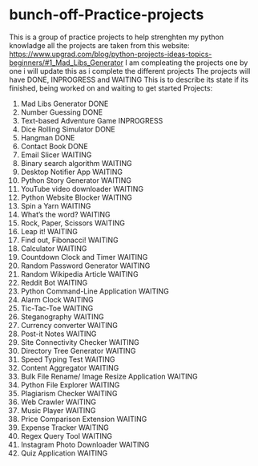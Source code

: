 # bunch-off-Practice-projects

This is a group of practice projects to help strenghten my python knowladge
all the projects are taken from this website:
https://www.upgrad.com/blog/python-projects-ideas-topics-beginners/#1_Mad_Libs_Generator
I am compleating the projects one by one i will update this as i complete the different projects
The projects will have DONE, INPROGRESS and WAITING
This is to describe its state if its finished, being worked on and waiting to get started
Projects:
1. Mad Libs Generator                                   DONE
2. Number Guessing                                      DONE
3. Text-based Adventure Game                            INPROGRESS
4. Dice Rolling Simulator                               DONE
5. Hangman                                              DONE
6. Contact Book                                         DONE
7. Email Slicer                                         WAITING
8. Binary search algorithm                              WAITING
9. Desktop Notifier App                                 WAITING
10. Python Story Generator                              WAITING
11. YouTube video downloader                            WAITING
12. Python Website Blocker                              WAITING
13. Spin a Yarn                                         WAITING
14. What’s the word?                                    WAITING
15. Rock, Paper, Scissors                               WAITING
16. Leap it!                                            WAITING
17. Find out, Fibonacci!                                WAITING
18. Calculator                                          WAITING
19. Countdown Clock and Timer                           WAITING
20. Random Password Generator                           WAITING
21. Random Wikipedia Article                            WAITING
22. Reddit Bot                                          WAITING
23. Python Command-Line Application                     WAITING
24. Alarm Clock                                         WAITING
25. Tic-Tac-Toe                                         WAITING
26. Steganography                                       WAITING
27. Currency converter                                  WAITING
28. Post-it Notes                                       WAITING
29. Site Connectivity Checker                           WAITING
30. Directory Tree Generator                            WAITING
31. Speed Typing Test                                   WAITING
32. Content Aggregator                                  WAITING
33. Bulk File Rename/ Image Resize Application          WAITING
34. Python File Explorer                                WAITING
35. Plagiarism Checker                                  WAITING
36. Web Crawler                                         WAITING
37. Music Player                                        WAITING
38. Price Comparison Extension                          WAITING
39. Expense Tracker                                     WAITING
40. Regex Query Tool                                    WAITING
41. Instagram Photo Downloader                          WAITING
42. Quiz Application                                    WAITING